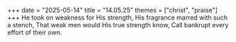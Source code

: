+++
date = "2025-05-14"
title = "14.05.25"
themes = ["christ", "praise"]
+++
He took on weakness for His strength,
His fragrance marred with such a stench,
That weak men would His true strength know, 
Call bankrupt every effort of their own.
